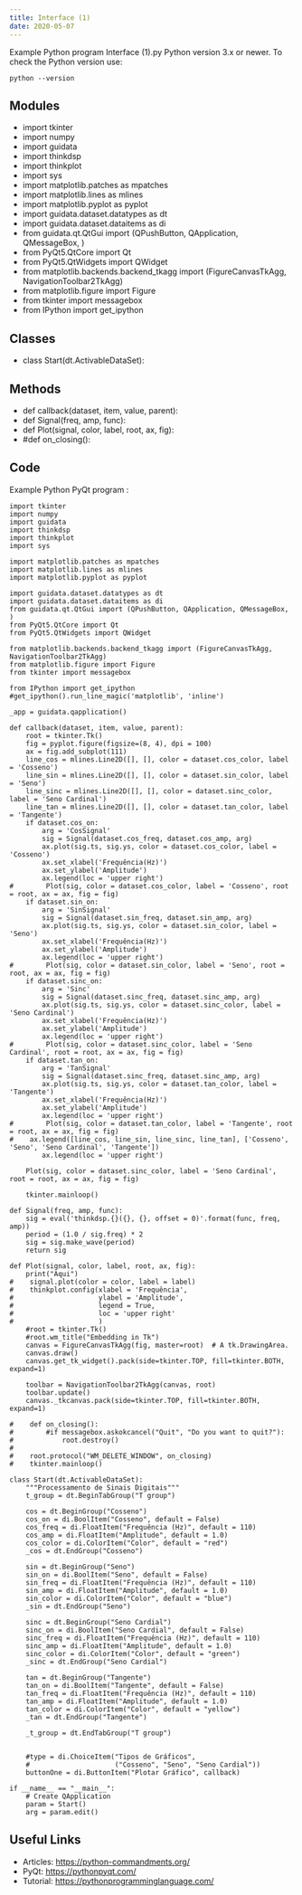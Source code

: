 ```yaml
---
title: Interface (1)
date: 2020-05-07
---
```

Example Python program Interface (1).py
Python version 3.x or newer.
To check the Python version use:

    python --version

## Modules

* import tkinter
* import numpy
* import guidata
* import thinkdsp
* import thinkplot
* import sys
* import matplotlib.patches as mpatches
* import matplotlib.lines as mlines
* import matplotlib.pyplot as pyplot
* import guidata.dataset.datatypes as dt
* import guidata.dataset.dataitems as di
* from guidata.qt.QtGui import (QPushButton, QApplication, QMessageBox, )
* from PyQt5.QtCore import Qt
* from PyQt5.QtWidgets import QWidget
* from matplotlib.backends.backend_tkagg import (FigureCanvasTkAgg, NavigationToolbar2TkAgg)
* from matplotlib.figure import Figure
* from tkinter import messagebox
* from IPython import get_ipython

## Classes

* class Start(dt.ActivableDataSet):

## Methods

* def callback(dataset, item, value, parent):
* def Signal(freq, amp, func):
* def Plot(signal, color, label, root, ax, fig):
* #def on_closing():

## Code

Example Python PyQt program :

    import tkinter
    import numpy
    import guidata
    import thinkdsp
    import thinkplot
    import sys
    
    import matplotlib.patches as mpatches
    import matplotlib.lines as mlines
    import matplotlib.pyplot as pyplot
    
    import guidata.dataset.datatypes as dt
    import guidata.dataset.dataitems as di
    from guidata.qt.QtGui import (QPushButton, QApplication, QMessageBox, )
    from PyQt5.QtCore import Qt
    from PyQt5.QtWidgets import QWidget
    
    from matplotlib.backends.backend_tkagg import (FigureCanvasTkAgg, NavigationToolbar2TkAgg)
    from matplotlib.figure import Figure
    from tkinter import messagebox
    
    from IPython import get_ipython
    #get_ipython().run_line_magic('matplotlib', 'inline')
    
    _app = guidata.qapplication()
    
    def callback(dataset, item, value, parent):
        root = tkinter.Tk()
        fig = pyplot.figure(figsize=(8, 4), dpi = 100)
        ax = fig.add_subplot(111)
        line_cos = mlines.Line2D([], [], color = dataset.cos_color, label = 'Cosseno')
        line_sin = mlines.Line2D([], [], color = dataset.sin_color, label = 'Seno')
        line_sinc = mlines.Line2D([], [], color = dataset.sinc_color, label = 'Seno Cardinal')
        line_tan = mlines.Line2D([], [], color = dataset.tan_color, label = 'Tangente')
        if dataset.cos_on:
            arg = 'CosSignal'
            sig = Signal(dataset.cos_freq, dataset.cos_amp, arg)
            ax.plot(sig.ts, sig.ys, color = dataset.cos_color, label = 'Cosseno')
            ax.set_xlabel('Frequência(Hz)')
            ax.set_ylabel('Amplitude')
            ax.legend(loc = 'upper right')
    #        Plot(sig, color = dataset.cos_color, label = 'Cosseno', root = root, ax = ax, fig = fig)
        if dataset.sin_on:
            arg = 'SinSignal'
            sig = Signal(dataset.sin_freq, dataset.sin_amp, arg)
            ax.plot(sig.ts, sig.ys, color = dataset.sin_color, label = 'Seno')
            ax.set_xlabel('Frequência(Hz)')
            ax.set_ylabel('Amplitude')
            ax.legend(loc = 'upper right')
    #        Plot(sig, color = dataset.sin_color, label = 'Seno', root = root, ax = ax, fig = fig)
        if dataset.sinc_on:
            arg = 'Sinc'
            sig = Signal(dataset.sinc_freq, dataset.sinc_amp, arg)
            ax.plot(sig.ts, sig.ys, color = dataset.sinc_color, label = 'Seno Cardinal')
            ax.set_xlabel('Frequência(Hz)')
            ax.set_ylabel('Amplitude')
            ax.legend(loc = 'upper right')
    #        Plot(sig, color = dataset.sinc_color, label = 'Seno Cardinal', root = root, ax = ax, fig = fig)
        if dataset.tan_on:
            arg = 'TanSignal'
            sig = Signal(dataset.sinc_freq, dataset.sinc_amp, arg)
            ax.plot(sig.ts, sig.ys, color = dataset.tan_color, label = 'Tangente')
            ax.set_xlabel('Frequência(Hz)')
            ax.set_ylabel('Amplitude')
            ax.legend(loc = 'upper right')
    #        Plot(sig, color = dataset.tan_color, label = 'Tangente', root = root, ax = ax, fig = fig)
    #    ax.legend([line_cos, line_sin, line_sinc, line_tan], ['Cosseno', 'Seno', 'Seno Cardinal', 'Tangente'])
            ax.legend(loc = 'upper right')
        
        Plot(sig, color = dataset.sinc_color, label = 'Seno Cardinal', root = root, ax = ax, fig = fig)
        
        tkinter.mainloop()
            
    def Signal(freq, amp, func):
        sig = eval('thinkdsp.{}({}, {}, offset = 0)'.format(func, freq, amp))
        period = (1.0 / sig.freq) * 2
        sig = sig.make_wave(period)
        return sig
    
    def Plot(signal, color, label, root, ax, fig):
        print("Aqui")
    #    signal.plot(color = color, label = label)
    #    thinkplot.config(xlabel = 'Frequência',
    #                     ylabel = 'Amplitude',
    #                     legend = True,
    #                     loc = 'upper right'
    #                     )
        #root = tkinter.Tk()
        #root.wm_title("Embedding in Tk")    
        canvas = FigureCanvasTkAgg(fig, master=root)  # A tk.DrawingArea.
        canvas.draw()
        canvas.get_tk_widget().pack(side=tkinter.TOP, fill=tkinter.BOTH, expand=1)
        
        toolbar = NavigationToolbar2TkAgg(canvas, root)
        toolbar.update()
        canvas._tkcanvas.pack(side=tkinter.TOP, fill=tkinter.BOTH, expand=1)
        
    #    def on_closing():
    #        #if messagebox.askokcancel("Quit", "Do you want to quit?"):
    #            root.destroy()
    #    
    #    root.protocol("WM_DELETE_WINDOW", on_closing)
    #    tkinter.mainloop()
    
    class Start(dt.ActivableDataSet):
        """Processamento de Sinais Digitais"""
        t_group = dt.BeginTabGroup("T group")
        
        cos = dt.BeginGroup("Cosseno")
        cos_on = di.BoolItem("Cosseno", default = False)
        cos_freq = di.FloatItem("Frequência (Hz)", default = 110)
        cos_amp = di.FloatItem("Amplitude", default = 1.0)
        cos_color = di.ColorItem("Color", default = "red")
        _cos = dt.EndGroup("Cosseno")
        
        sin = dt.BeginGroup("Seno")
        sin_on = di.BoolItem("Seno", default = False)
        sin_freq = di.FloatItem("Frequência (Hz)", default = 110)
        sin_amp = di.FloatItem("Amplitude", default = 1.0)
        sin_color = di.ColorItem("Color", default = "blue")
        _sin = dt.EndGroup("Seno")
        
        sinc = dt.BeginGroup("Seno Cardial")
        sinc_on = di.BoolItem("Seno Cardial", default = False)
        sinc_freq = di.FloatItem("Frequência (Hz)", default = 110)
        sinc_amp = di.FloatItem("Amplitude", default = 1.0)
        sinc_color = di.ColorItem("Color", default = "green")
        _sinc = dt.EndGroup("Seno Cardial")
        
        tan = dt.BeginGroup("Tangente")
        tan_on = di.BoolItem("Tangente", default = False)
        tan_freq = di.FloatItem("Frequência (Hz)", default = 110)
        tan_amp = di.FloatItem("Amplitude", default = 1.0)
        tan_color = di.ColorItem("Color", default = "yellow")
        _tan = dt.EndGroup("Tangente")
        
        _t_group = dt.EndTabGroup("T group")
    
        
        #type = di.ChoiceItem("Tipos de Gráficos",
        #                     ("Cosseno", "Seno", "Seno Cardial"))
        buttonOne = di.ButtonItem("Plotar Gráfico", callback)
    
    if __name__ == "__main__":
        # Create QApplication
        param = Start()
        arg = param.edit()
    

## Useful Links

- Articles: https://python-commandments.org/
- PyQt: https://pythonpyqt.com/
- Tutorial: https://pythonprogramminglanguage.com/
